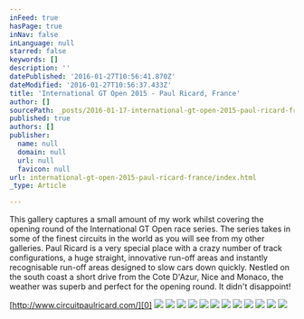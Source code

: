 ```yaml
---
inFeed: true
hasPage: true
inNav: false
inLanguage: null
starred: false
keywords: []
description: ''
datePublished: '2016-01-27T10:56:41.870Z'
dateModified: '2016-01-27T10:56:37.433Z'
title: 'International GT Open 2015 - Paul Ricard, France'
author: []
sourcePath: _posts/2016-01-17-international-gt-open-2015-paul-ricard-france.md
published: true
authors: []
publisher:
  name: null
  domain: null
  url: null
  favicon: null
url: international-gt-open-2015-paul-ricard-france/index.html
_type: Article

---
```

This gallery captures a small amount of my work whilst covering the opening round of the International GT Open race series. The series takes in some of the finest circuits in the world as you will see from my other galleries. Paul Ricard is a very special place with a crazy number of track configurations, a huge straight, innovative run-off areas and instantly recognisable run-off areas designed to slow cars down quickly. Nestled on the south coast a short drive from the Cote D'Azur, Nice and Monaco, the weather was superb and perfect for the opening round. It didn't disappoint!

[http://www.circuitpaulricard.com/][0]
![](https://the-grid-user-content.s3-us-west-2.amazonaws.com/78a07778-427b-48cd-99af-5a0a65f81193.jpg)
![](https://the-grid-user-content.s3-us-west-2.amazonaws.com/e5689a2e-bdf6-494e-9f70-2e83855d2ce9.jpg)
![](https://the-grid-user-content.s3-us-west-2.amazonaws.com/ae88c6a0-477b-4347-8b97-d78092607465.jpg)
![](https://the-grid-user-content.s3-us-west-2.amazonaws.com/4a889713-ba51-4d93-8f5f-4eb6378d67fe.jpg)
![](https://the-grid-user-content.s3-us-west-2.amazonaws.com/d360107c-6e13-4467-87fc-dc8f7a44ad4a.jpg)
![](https://the-grid-user-content.s3-us-west-2.amazonaws.com/f9f3a86c-9d43-4172-b30d-b1adf0d35eb0.jpg)
![](https://the-grid-user-content.s3-us-west-2.amazonaws.com/99717c48-b68b-4101-bd61-9247ad81781f.jpg)
![](https://the-grid-user-content.s3-us-west-2.amazonaws.com/00c5399a-ed55-4dd7-be7c-5be9f20ec1ba.jpg)
![](https://the-grid-user-content.s3-us-west-2.amazonaws.com/4a777deb-28d8-4b83-8953-0bdfee5c890c.jpg)
![](https://the-grid-user-content.s3-us-west-2.amazonaws.com/6d585252-3bfb-4707-ba7e-3e4f017a368d.jpg)
![](https://the-grid-user-content.s3-us-west-2.amazonaws.com/b79648b3-fd16-45b7-bb46-edff18448bea.jpg)
![](https://the-grid-user-content.s3-us-west-2.amazonaws.com/a7312e41-f008-448e-b53a-e82150617597.jpg)

[0]: http://www.circuitpaulricard.com/